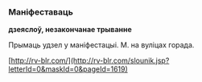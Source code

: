 ### Маніфеставаць
**дзеяслоў, незакончанае трыванне**

Прымаць удзел у маніфестацыі. М. на вуліцах горада.

<a rel="author">[http://rv-blr.com/](http://rv-blr.com/slounik.jsp?letterId=0&maskId=0&pageId=1619)</a>
